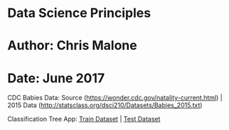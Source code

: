 # Data Science Principles
# Author: Chris Malone
# Date: June 2017

CDC Babies Data: Source (https://wonder.cdc.gov/natality-current.html) | 2015 Data (http://statsclass.org/dsci210/Datasets/Babies_2015.txt)

Classification Tree App: [Train Dataset](http://statsclass.org/dsci210/CART/train.html) | [Test Dataset](http://statsclass.org/dsci210/CART/test.html) 
